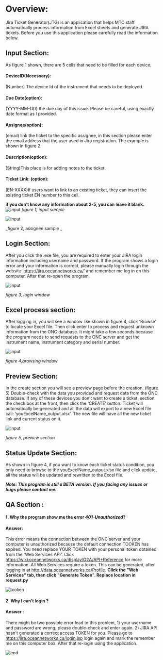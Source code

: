 # Overview:
Jira Ticket Generator(JTG) is an application that helps MTC staff automatically process information from Excel sheets and generate JIRA tickets. Before you use this application please carefully read the information below.
## Input Section:
As figure 1 shown, there are 5 cells that need to be filled for each device.
#### DeviceID(Necessary): 
(Number) The device Id of the instrument that needs to be deployed.
#### Due Date(option):
(YYYY-MM-DD) the due day of this issue. Please be careful, using exactly date format as I provided.
#### Assignee(option):
(email) link the ticket to the specific assignee, in this section please enter the email address that the user used in Jira registration. The example is shown in figure 2.
#### Description(option):
(String)This place is for adding notes to the ticket.
#### Ticket Link: (option):
(EN-XXXX)If users want to link to an existing ticket, they can insert the existing ticket EN number to this cell.

**if you don’t know any information about 2-5, you can leave it blank.**
![input](git_image/input.png)
                                                              _figure 1, input sample_
                                                              
   
![input](git_image/assignee.png)


_figure 2, assignee sample _                                                            
                                                              
## Login Section:
After you click the .exe file, you are required to enter your JIRA login information including username and password. If the program shows a login error and your information is correct, please manually login through the website ‘https://jira.oceannetworks.ca/’ and remember me log in on this computer. After that re-open the program.


![input](git_image/login.JPG)

_figure 3, login window_

## Excel process section:

After logging in, you will see a window like shown in figure 4, click ‘Browse’ to locate your Excel file. Then click enter to process and request unknown information from the ONC database. It might take a few seconds because the program needs to send requests to the ONC server and get the instrument name, instrument category and serial number.

   
![input](git_image/browse.JPG)


_figure 4,browsing window_   


## Preview Section:
In the create section you will see a preview page before the creation. (figure 5) Double-check with the data you provided and request data from the ONC database. If any of these devices you don’t want to create a ticket, section the check box at the front, then click the ‘CREATE’ button. Ticket will automatically be generated and all the data will export to a new Excel file call: ‘youExcelName_output.xlsx’.  The new file will have all the new ticket link and current status on it. 

![input](git_image/preview.png)


_figure 5, preview section_

## Status Update Section:
As shown in figure 4, if you want to know each ticket status condition, you only need to browse to the youExcelName_output.xlsx file and click update, all the status will be updated and rewritten to the Excel file.


***Note: This program is still a BETA version. If you facing any issues or bugs please contact me.***



## QA Section : 
#### 1. Why the program show me the error _401-Unauthorized_?



#### Answer: 
This error means the connection between the ONC server and your computer is unauthorized because the default connection TOOKEN has expired. You need replace YOUR_TOKEN with your personal token obtained from the 'Web Services API'. Click https://wiki.oceannetworks.ca/display/O2A/API+Reference for more information. All Web Services require a token. This can be generated, after logging in at http://data.oceannetworks.ca/Profile. **Click the "Web Services" tab, then click "Generate Token". Replace location in request.py**

![tooken](git_image/tooken.JPG)

#### 2. Why I can't login ? 


#### Answer :
There might be two possible error lead to this problem, 1) your username and password are wrong, please double-check and enter again. 2) JIRA API hasn't generated a correct access TOKEN for you. Please go to https://jira.oceannetworks.ca/login.jsp login again and mark the remember me on this computer box. After that re-login using the application.



![end](git_image/712g27dgAmL._AC_SX569_.jpg)


